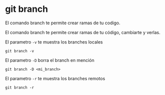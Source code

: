 git branch
==========
El comando branch te permite crear ramas de tu codigo.

El comando branch te permite crear ramas de tu código, cambiarte y verlas.

El parametro `-v` te muestra los branches locales
```
git branch -v
```

El parametro `-D` borra el branch en mención
```
git branch -D <mi_branch>
```

El parametro `-r` te muestra los branches remotos
```
git branch -r
```

